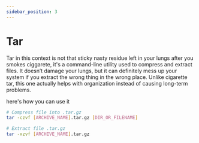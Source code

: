 ```yaml
---
sidebar_position: 3
---
```

# Tar

Tar in this context is not that sticky nasty residue left in your lungs after you smokes ciggarete, it's a command-line utility used to compress and extract files. It doesn’t damage your lungs, but it can definitely mess up your system if you extract the wrong thing in the wrong place. Unlike cigarette tar, this one actually helps with organization instead of causing long-term problems.

here's how you can use it

```sh
# Compress file into .tar.gz
tar -czvf [ARCHIVE_NAME].tar.gz [DIR_OR_FILENAME]

# Extract file .tar.gz
tar -xzvf [ARCHIVE_NAME].tar.gz
```